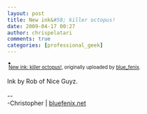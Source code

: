 ```yaml
---
layout: post
title: New ink&#58; killer octopus!
date: 2009-04-17 00:27
author: chrispelatari
comments: true
categories: [professional_geek]
---
```


<div style="text-align:left;padding:3px;">
<a href="http://www.flickr.com/photos/blue_fenix/3449613064/" title="photo sharing"><img src="http://farm4.static.flickr.com/3329/3449613064_ce79ac0936.jpg" style="border:solid 2px #000000;" alt="" /></a>
<br />
<span style="font-size:.8em;margin-top:0;"><a href="http://www.flickr.com/photos/blue_fenix/3449613064/">New ink: killer octopus!</a>, originally uploaded by <a href="http://www.flickr.com/people/blue_fenix/">blue_fenix</a>.</span>
</div>
<p>
Ink by Rob of Nice Guyz.<br />
<br />
--<br />
-Christopher | <a href="http://bluefenix.net">bluefenix.net</a>
</p>
